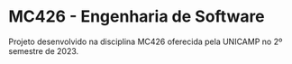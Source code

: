 # MC426 - Engenharia de Software
Projeto desenvolvido na disciplina MC426 oferecida pela UNICAMP no 2º semestre de 2023.
